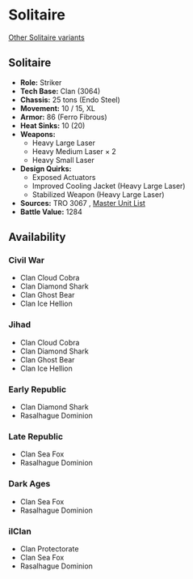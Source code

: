 # Solitaire 

[Other Solitaire variants](../solitaire.md) 

## Solitaire 

- **Role:** Striker 
- **Tech Base:** Clan (3064) 
- **Chassis:** 25 tons (Endo Steel) 
- **Movement:** 10 / 15, XL 
- **Armor:** 86 (Ferro Fibrous) 
- **Heat Sinks:** 10 (20) 
- **Weapons:** 
  - Heavy Large Laser 
  - Heavy Medium Laser × 2 
  - Heavy Small Laser 
- **Design Quirks:** 
  - Exposed Actuators 
  - Improved Cooling Jacket (Heavy Large Laser) 
  - Stabilized Weapon (Heavy Large Laser) 
- **Sources:** TRO 3067 , [Master Unit List](http://masterunitlist.info/Unit/Details/5097) 
- **Battle Value:** 1284 

## Availability 

### Civil War 

- Clan Cloud Cobra 
- Clan Diamond Shark 
- Clan Ghost Bear 
- Clan Ice Hellion 

### Jihad 

- Clan Cloud Cobra 
- Clan Diamond Shark 
- Clan Ghost Bear 
- Clan Ice Hellion 

### Early Republic 

- Clan Diamond Shark 
- Rasalhague Dominion 

### Late Republic 

- Clan Sea Fox 
- Rasalhague Dominion 

### Dark Ages 

- Clan Sea Fox 
- Rasalhague Dominion 

### ilClan 

- Clan Protectorate 
- Clan Sea Fox 
- Rasalhague Dominion 

